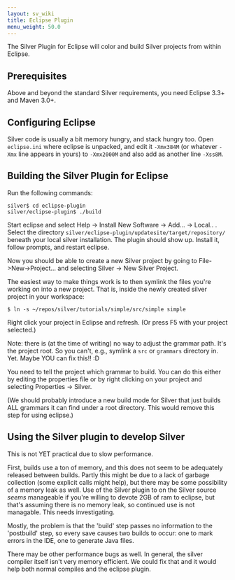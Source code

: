 ```yaml
---
layout: sv_wiki
title: Eclipse Plugin
menu_weight: 50.0
---
```


The Silver Plugin for Eclipse will color and build Silver projects from within
Eclipse.

## Prerequisites

Above and beyond the standard Silver requirements, you need Eclipse 3.3+ and Maven 3.0+.

## Configuring Eclipse

Silver code is usually a bit memory hungry, and stack hungry too. Open `eclipse.ini` where eclipse is unpacked, and edit it `-Xmx384M` (or whatever `-Xmx` line appears in yours) to `-Xmx2000M` and also add as another line `-Xss8M`.

## Building the Silver Plugin for Eclipse

Run the following commands:

```
silver$ cd eclipse-plugin
silver/eclipse-plugin$ ./build
```

Start eclipse and select Help -> Install New Software -> Add... -> Local.. . Select the directory `silver/eclipse-plugin/updatesite/target/repository/` beneath your local silver installation. The plugin should show up. Install it, follow prompts, and restart eclipse.

Now you should be able to create a new Silver project by going to File->New->Project... and selecting Silver -> New Silver Project.

The easiest way to make things work is to then symlink the files you're working on into a new project. That is, inside the newly created silver project in your workspace:

```
$ ln -s ~/repos/silver/tutorials/simple/src/simple simple
```

Right click your project in Eclipse and refresh. (Or press F5 with your project selected.)

Note: there is (at the time of writing) no way to adjust the grammar path. It's the project root. So you can't, e.g., symlink a `src` or `grammars` directory in. Yet. Maybe YOU can fix this!! :D

You need to tell the project which grammar to build. You can do this either by editing the properties file or by right clicking on your project and selecting Properties -> Silver.

(We should probably introduce a new build mode for Silver that just builds ALL grammars it can find under a root directory. This would remove this step for using eclipse.)

## Using the Silver plugin to develop Silver

This is not YET practical due to slow performance.

First, builds use a ton of memory, and this does not seem to be adequately released between builds. Partly this might be due to a lack of garbage collection (some explicit calls might help), but there may be some possibility of a memory leak as well. Use of the Silver plugin to on the Silver source *seems* manageable if you're willing to devote 2GB of ram to eclipse, but that's assuming there is no memory leak, so continued use is not managable. This needs investigating.

Mostly, the problem is that the 'build' step passes no information to the 'postbuild' step, so every save causes two builds to occur: one to mark errors in the IDE, one to generate Java files.

There may be other performance bugs as well. In general, the silver compiler itself isn't very memory efficient. We could fix that and it would help both normal compiles and the eclipse plugin.

